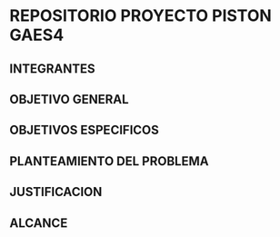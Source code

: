 # REPOSITORIO PROYECTO PISTON GAES4
## INTEGRANTES
## OBJETIVO GENERAL
## OBJETIVOS ESPECIFICOS
## PLANTEAMIENTO DEL PROBLEMA
## JUSTIFICACION
## ALCANCE
